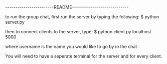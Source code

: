 ------------------------README----------------------------

to run the group chat, first run the server by typing the following:
$ python server.py

then to connect clients to the server, type:
$ python client.py localhost 5000 <username>

where username is the name you would like to go by in the chat.

You will need to have a seperate terminal for the server and for every client.
